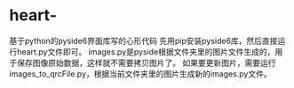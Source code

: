 # heart-
基于python的pyside6界面库写的心形代码
先用pip安装pyside6库，然后直接运行heart.py文件即可。
images.py是pyside根据文件夹里的图片文件生成的，用于保存图像原始数据，这样就不需要拷贝图片了。
如果要更新图片，需要运行images_to_qrcFile.py，根据当前文件夹里的图片生成新的images.py文件。
